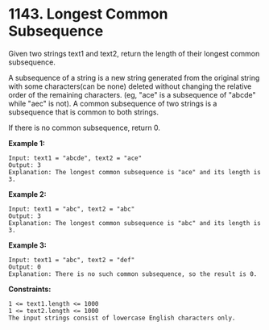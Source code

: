# 1143. Longest Common Subsequence

Given two strings text1 and text2, return the length of their longest common subsequence.

A subsequence of a string is a new string generated from the original string with some characters(can be none) deleted without changing the relative order of the remaining characters. (eg, "ace" is a subsequence of "abcde" while "aec" is not). A common subsequence of two strings is a subsequence that is common to both strings.

If there is no common subsequence, return 0.

**Example 1:**

    Input: text1 = "abcde", text2 = "ace" 
    Output: 3  
    Explanation: The longest common subsequence is "ace" and its length is 3.

**Example 2:**

    Input: text1 = "abc", text2 = "abc"
    Output: 3
    Explanation: The longest common subsequence is "abc" and its length is 3.

**Example 3:**

    Input: text1 = "abc", text2 = "def"
    Output: 0
    Explanation: There is no such common subsequence, so the result is 0.
 
**Constraints:**

    1 <= text1.length <= 1000
    1 <= text2.length <= 1000
    The input strings consist of lowercase English characters only.